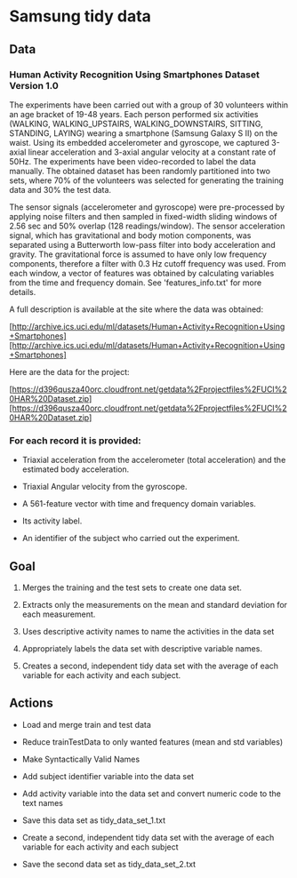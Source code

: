 Samsung tidy data
=====
 
Data
--------

### Human Activity Recognition Using Smartphones Dataset Version 1.0

The experiments have been carried out with a group of 30 volunteers within an age bracket of 19-48 years. Each person performed six activities (WALKING, WALKING_UPSTAIRS, WALKING_DOWNSTAIRS, SITTING, STANDING, LAYING) wearing a smartphone (Samsung Galaxy S II) on the waist. Using its embedded accelerometer and gyroscope, we captured 3-axial linear acceleration and 3-axial angular velocity at a constant rate of 50Hz. The experiments have been video-recorded to label the data manually. The obtained dataset has been randomly partitioned into two sets, where 70% of the volunteers was selected for generating the training data and 30% the test data. 

The sensor signals (accelerometer and gyroscope) were pre-processed by applying noise filters and then sampled in fixed-width sliding windows of 2.56 sec and 50% overlap (128 readings/window). The sensor acceleration signal, which has gravitational and body motion components, was separated using a Butterworth low-pass filter into body acceleration and gravity. The gravitational force is assumed to have only low frequency components, therefore a filter with 0.3 Hz cutoff frequency was used. From each window, a vector of features was obtained by calculating variables from the time and frequency domain. See 'features_info.txt' for more details.

A full description is available at the site where the data was obtained:

[http://archive.ics.uci.edu/ml/datasets/Human+Activity+Recognition+Using+Smartphones][http://archive.ics.uci.edu/ml/datasets/Human+Activity+Recognition+Using+Smartphones]  

Here are the data for the project:  

[https://d396qusza40orc.cloudfront.net/getdata%2Fprojectfiles%2FUCI%20HAR%20Dataset.zip][https://d396qusza40orc.cloudfront.net/getdata%2Fprojectfiles%2FUCI%20HAR%20Dataset.zip]

### For each record it is provided:

* Triaxial acceleration from the accelerometer (total acceleration) and the estimated body acceleration.

* Triaxial Angular velocity from the gyroscope. 

* A 561-feature vector with time and frequency domain variables. 

* Its activity label. 

* An identifier of the subject who carried out the experiment.

Goal
-------------

1. Merges the training and the test sets to create one data set.

2. Extracts only the measurements on the mean and standard deviation for each measurement. 

3. Uses descriptive activity names to name the activities in the data set

4. Appropriately labels the data set with descriptive variable names. 

5. Creates a second, independent tidy data set with the average of each variable for each activity and each subject. 


Actions
------------

* Load and merge train and test data 

* Reduce trainTestData to only wanted features (mean and std variables) 

* Make Syntactically Valid Names

* Add subject identifier variable into the data set

* Add activity variable into the data set and convert numeric code to the text names

* Save this data set as tidy_data_set_1.txt

* Create a second, independent tidy data set with the average of each variable for each activity and each subject

* Save the second data set as tidy_data_set_2.txt